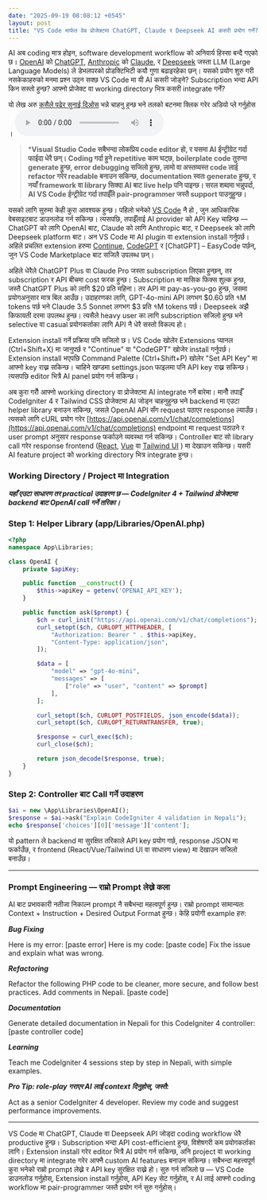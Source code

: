 ```yaml
---
date: "2025-09-19 08:08:12 +0545"
layout: post
title: "VS Code मार्फत वेब प्रोजेक्टमा ChatGPT, Claude र Deepseek AI कसरी प्रयोग गर्ने?"
---
```


AI अब coding मात्र होइन, software development workflow को अनिवार्य हिस्सा बन्दै गएको छ। [OpenAI](https://openai.com/) को [ChatGPT](https://chatgpt.com/), [Anthropic](https://www.anthropic.com/) को [Claude](https://claude.ai/), र [Deepseek](https://www.deepseek.com/) जस्ता LLM (Large Language Models) ले डेभलपरको प्रोडक्टिभिटी कयौ गुणा बढाइरहेका छन्। यसको प्रयोग शुरु गरी नसकेकाहरुको मनमा प्रश्न उठ्न सक्छ  VS Code मा यी AI कसरी जोड्ने? Subscription भन्दा API किन सस्तो हुन्छ? आफ्नो प्रोजेक्ट वा working directory भित्र कसरी integrate गर्ने?

यो लेख अरु [कसैले पढेर सुनाई दिओस](https://luvvoice.com/) भन्ने चाहनु हुन्छ भने तलको बटनमा क्लिक गरेर अडियो प्ले गर्नुहोस । 
<audio controls>
  <source src="{{ '/audio/how-to-ai.mp3' | relative_url }}" type="audio/mp3">
  Your browser does not support the audio element.
</audio> 

> ***Visual Studio Code सबैभन्दा लोकप्रिय code editor हो, र यसमा AI ईन्ट्रीग्रेट गर्दा फाईदा धेरै छन्। Coding गर्दा हुने repetitive काम घट्छ, boilerplate code तुरुन्त generate हुन्छ, error debugging सजिलो हुन्छ, लामो वा अस्तव्यस्त code लाई refactor गरेर readable बनाउन सकिन्छ, documentation स्वतः generate हुन्छ, र नयाँ framework वा library सिक्दा AI बाट live help पनि पाइन्छ। सरल शब्दमा भन्नुपर्दा, AI VS Code ईन्ट्रीग्रेट गर्दा तपाईँले pair-programmer जस्तै support पाउनुहुन्छ।**

यसको लागि सुरुमा केही कुरा आवश्यक हुन्छ। पहिलो भनेको [VS Code](https://code.visualstudio.com/) नै हो , जुन आधिकारिक वेबसाइटबाट डाउनलोड गर्न सकिन्छ। त्यसपछि, तपाईँलाई AI provider को API Key चाहिन्छ — ChatGPT को लागि OpenAI बाट, Claude को लागि Anthropic बाट, र Deepseek को लागि Deepseek platform बाट। अन VS Code मा AI plugin वा extension install गर्नुपर्छ। अहिले प्रचलित extension हरुमा [Continue](), [CodeGPT]() र [ChatGPT] – EasyCode पर्छन्, जुन VS Code Marketplace बाट सजिलै उपलब्ध छन्।

अहिले धेरैले ChatGPT Plus वा Claude Pro जस्ता subscription लिएका हुन्छन्, तर subscription र API बीचमा cost फरक हुन्छ। Subscription मा मासिक फिक्स शुल्क हुन्छ, जस्तै ChatGPT Plus को लागि $20 प्रति महिना। तर API मा pay-as-you-go हुन्छ, जसमा प्रयोगअनुसार मात्र बिल आउँछ। उदाहरणका लागि, GPT-4o-mini API लगभग $0.60 प्रति १M tokens पर्छ भने Claude 3.5 Sonnet लगभग $3 प्रति १M tokens पर्छ। Deepseek अझै किफायती दरमा उपलब्ध हुन्छ। त्यसैले heavy user का लागि subscription सजिलो हुन्छ भने selective वा casual प्रयोगकर्ताका लागि API नै धेरै सस्तो विकल्प हो।

Extension install गर्ने प्रक्रिया पनि सजिलो छ। VS Code खोलेर Extensions प्यानल (Ctrl+Shift+X) मा जानुपर्छ र "Continue" वा "CodeGPT" खोजेर install गर्नुपर्छ। Extension install भएपछि Command Palette (Ctrl+Shift+P) खोलेर "Set API Key" मा आफ्नो key राख्न सकिन्छ। चाहिने खण्डमा settings.json फाइलमा पनि API key राख्न सकिन्छ। त्यसपछि editor भित्रै AI panel प्रयोग गर्न सकिन्छ।

अब कुरा गरौँ आफ्नो working directory वा प्रोजेक्टमा AI integrate गर्ने बारेमा। मानौँ तपाईँ CodeIgniter 4 र Tailwind CSS प्रोजेक्टमा AI जोड्न चाहनुहुन्छ भने backend मा एउटा helper library बनाउन सकिन्छ, जसले OpenAI API सँग request पठाएर response ल्याउँछ। त्यसको लागि cURL प्रयोग गरेर [https://api.openai.com/v1/chat/completions](https://api.openai.com/v1/chat/completions) endpoint मा request पठाउने र user prompt अनुसार response फर्काउने व्यवस्था गर्न सकिन्छ। Controller बाट सो library call गरेर response frontend ([React](https://react.dev/), [Vue](https://vuejs.org/) वा [Tailwind UI](https://tailwindcss.com/) ) मा देखाउन सकिन्छ। यसरी AI feature project को working directory भित्र integrate हुन्छ।


### Working Directory / Project मा Integration

***यहाँ एउटा साधारण तर practical उदाहरण छ — CodeIgniter 4 + Tailwind प्रोजेक्टमा backend बाट OpenAI call गर्ने तरिका।***

### Step 1: Helper Library (app/Libraries/OpenAI.php)

```php
<?php
namespace App\Libraries;

class OpenAI {
    private $apiKey;

    public function __construct() {
        $this->apiKey = getenv('OPENAI_API_KEY');
    }

    public function ask($prompt) {
        $ch = curl_init("https://api.openai.com/v1/chat/completions");
        curl_setopt($ch, CURLOPT_HTTPHEADER, [
            "Authorization: Bearer " . $this->apiKey,
            "Content-Type: application/json",
        ]);

        $data = [
            "model" => "gpt-4o-mini",
            "messages" => [
                ["role" => "user", "content" => $prompt]
            ],
        ];

        curl_setopt($ch, CURLOPT_POSTFIELDS, json_encode($data));
        curl_setopt($ch, CURLOPT_RETURNTRANSFER, true);

        $response = curl_exec($ch);
        curl_close($ch);

        return json_decode($response, true);
    }
}
```

### Step 2: Controller बाट Call गर्ने उदाहरण ###

```php
$ai = new \App\Libraries\OpenAI();
$response = $ai->ask("Explain CodeIgniter 4 validation in Nepali");
echo $response['choices'][0]['message']['content'];
```

यो pattern ले backend मा सुरक्षित तरिकाले API key प्रयोग गर्छ, response JSON मा फर्काउँछ, र frontend (React/Vue/Tailwind UI वा साधारण view) मा देखाउन सजिलो बनाउँछ।

------------------------------------------------------------------------



### Prompt Engineering — राम्रो Prompt लेख्ने कला

AI बाट प्रभावकारी नतीजा निकाल्न prompt नै सबैभन्दा महत्वपूर्ण हुन्छ। राम्रो prompt सामान्यतः Context + Instruction + Desired Output Format हुन्छ। केहि प्रयोगी example हरु:

***Bug Fixing***

Here is my error: [paste error]
Here is my code: [paste code]
Fix the issue and explain what was wrong.


***Refactoring***

Refactor the following PHP code to be cleaner, more secure, and follow best practices. Add comments in Nepali.
[paste code]


***Documentation***

Generate detailed documentation in Nepali for this CodeIgniter 4 controller:
[paste controller code]


***Learning***

Teach me CodeIgniter 4 sessions step by step in Nepali, with simple examples.


***Pro Tip: role-play गराएर AI लाई context दिनुहोस्, जस्तै:***

Act as a senior CodeIgniter 4 developer. Review my code and suggest performance improvements.

------------------------------------------------------------------------

VS Code मा ChatGPT, Claude वा Deepseek API जोड्दा coding workflow धेरै productive हुन्छ। Subscription भन्दा API cost-efficient हुन्छ, विशेषगरी कम प्रयोगकर्ताका लागि। Extension install गरेर editor भित्रै AI प्रयोग गर्न सकिन्छ, अनि project वा working directory मा integrate गरेर आफ्नै custom AI features बनाउन सकिन्छ। सबैभन्दा महत्त्वपूर्ण कुरा भनेको राम्रो prompt लेख्ने र API key सुरक्षित राख्ने हो। सुरु गर्न सजिलो छ — VS Code डाउनलोड गर्नुहोस्, Extension install गर्नुहोस्, API Key सेट गर्नुहोस्, र AI लाई आफ्नो coding workflow मा pair-programmer जस्तै प्रयोग गर्न सुरु गर्नुहोस्।
